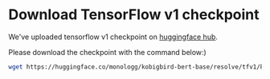 # Download TensorFlow v1 checkpoint

We've uploaded tensorflow v1 checkpoint on [huggingface hub](https://huggingface.co/monologg/kobigbird-bert-base/tree/tfv1). 

Please download the checkpoint with the command below:)

```bash
wget https://huggingface.co/monologg/kobigbird-bert-base/resolve/tfv1/kobigbird-bert-base-tf1.tar.gz
```
